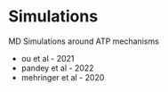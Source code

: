 # Simulations
MD Simulations around ATP mechanisms 
* ou et al - 2021 
* pandey et al - 2022 
* mehringer et al - 2020 
